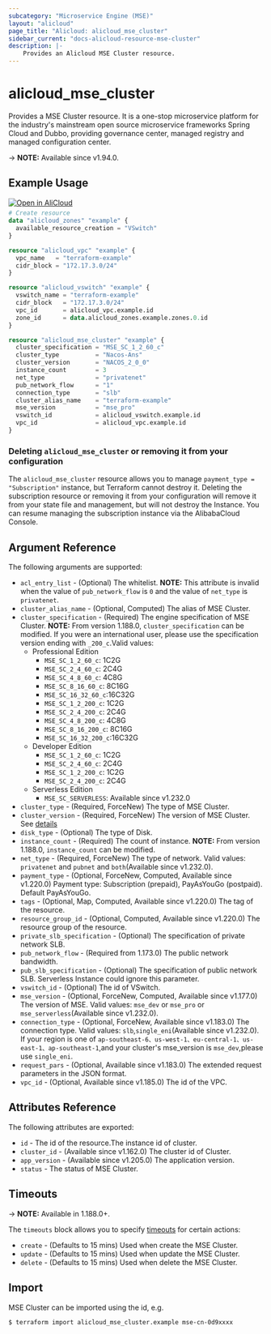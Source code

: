 ```yaml
---
subcategory: "Microservice Engine (MSE)"
layout: "alicloud"
page_title: "Alicloud: alicloud_mse_cluster"
sidebar_current: "docs-alicloud-resource-mse-cluster"
description: |-
    Provides an Alicloud MSE Cluster resource.
---
```


# alicloud_mse_cluster

Provides a MSE Cluster resource. It is a one-stop microservice platform for the industry's mainstream open source microservice frameworks Spring Cloud and Dubbo, providing governance center, managed registry and managed configuration center.

-> **NOTE:** Available since v1.94.0.

## Example Usage

<div style="display: block;margin-bottom: 40px;"><div class="oics-button" style="float: right;position: absolute;margin-bottom: 10px;">
  <a href="https://api.aliyun.com/api-tools/terraform?resource=alicloud_mse_cluster&exampleId=b5b90eef-33aa-1732-0741-c692b7da0c4b315a795e&activeTab=example&spm=docs.r.mse_cluster.0.b5b90eef33&intl_lang=EN_US" target="_blank">
    <img alt="Open in AliCloud" src="https://img.alicdn.com/imgextra/i1/O1CN01hjjqXv1uYUlY56FyX_!!6000000006049-55-tps-254-36.svg" style="max-height: 44px; max-width: 100%;">
  </a>
</div></div>

```terraform
# Create resource
data "alicloud_zones" "example" {
  available_resource_creation = "VSwitch"
}

resource "alicloud_vpc" "example" {
  vpc_name   = "terraform-example"
  cidr_block = "172.17.3.0/24"
}

resource "alicloud_vswitch" "example" {
  vswitch_name = "terraform-example"
  cidr_block   = "172.17.3.0/24"
  vpc_id       = alicloud_vpc.example.id
  zone_id      = data.alicloud_zones.example.zones.0.id
}

resource "alicloud_mse_cluster" "example" {
  cluster_specification = "MSE_SC_1_2_60_c"
  cluster_type          = "Nacos-Ans"
  cluster_version       = "NACOS_2_0_0"
  instance_count        = 3
  net_type              = "privatenet"
  pub_network_flow      = "1"
  connection_type       = "slb"
  cluster_alias_name    = "terraform-example"
  mse_version           = "mse_pro"
  vswitch_id            = alicloud_vswitch.example.id
  vpc_id                = alicloud_vpc.example.id
}
```

### Deleting `alicloud_mse_cluster` or removing it from your configuration

The `alicloud_mse_cluster` resource allows you to manage  `payment_type = "Subscription"`  instance, but Terraform cannot destroy it.
Deleting the subscription resource or removing it from your configuration will remove it from your state file and management, but will not destroy the Instance.
You can resume managing the subscription instance via the AlibabaCloud Console.


## Argument Reference

The following arguments are supported:

* `acl_entry_list` - (Optional) The whitelist. **NOTE:** This attribute is invalid when the value of `pub_network_flow` is `0` and the value of `net_type` is `privatenet`.
* `cluster_alias_name` - (Optional, Computed) The alias of MSE Cluster.
* `cluster_specification` - (Required) The engine specification of MSE Cluster. **NOTE:** From version 1.188.0, `cluster_specification` can be modified. If you were an international user, please use the specification version ending with `_200_c`.Valid values:
  - Professional Edition
     - `MSE_SC_1_2_60_c`: 1C2G
     - `MSE_SC_2_4_60_c`: 2C4G
     - `MSE_SC_4_8_60_c`: 4C8G
     - `MSE_SC_8_16_60_c`: 8C16G
     - `MSE_SC_16_32_60_c`:16C32G
     - `MSE_SC_1_2_200_c`: 1C2G
     - `MSE_SC_2_4_200_c`: 2C4G
     - `MSE_SC_4_8_200_c`: 4C8G
     - `MSE_SC_8_16_200_c`: 8C16G
     - `MSE_SC_16_32_200_c`:16C32G
  - Developer Edition
     - `MSE_SC_1_2_60_c`: 1C2G
     - `MSE_SC_2_4_60_c`: 2C4G
     - `MSE_SC_1_2_200_c`: 1C2G
     - `MSE_SC_2_4_200_c`: 2C4G
  - Serverless Edition
    - `MSE_SC_SERVERLESS`: Available since v1.232.0
* `cluster_type` - (Required, ForceNew) The type of MSE Cluster. 
* `cluster_version` - (Required, ForceNew) The version of MSE Cluster. See [details](https://www.alibabacloud.com/help/en/mse/developer-reference/api-mse-2019-05-31-createcluster)
* `disk_type` - (Optional) The type of Disk.
* `instance_count` - (Required) The count of instance. **NOTE:** From version 1.188.0, `instance_count` can be modified.
* `net_type` - (Required, ForceNew) The type of network. Valid values: `privatenet` and `pubnet` and `both`(Available since v1.232.0).
* `payment_type` - (Optional, ForceNew, Computed, Available since v1.220.0) Payment type: Subscription (prepaid), PayAsYouGo (postpaid). Default PayAsYouGo.
* `tags` - (Optional, Map, Computed, Available since v1.220.0) The tag of the resource.
* `resource_group_id` - (Optional, Computed, Available since v1.220.0) The resource group of the resource.
* `private_slb_specification` - (Optional) The specification of private network SLB.
* `pub_network_flow` - (Required from 1.173.0) The public network bandwidth.
* `pub_slb_specification` - (Optional) The specification of public network SLB. Serverless Instance could ignore this parameter.
* `vswitch_id` - (Optional) The id of VSwitch.
* `mse_version` - (Optional, ForceNew, Computed, Available since v1.177.0) The version of MSE. Valid values: `mse_dev` or `mse_pro` or `mse_serverless`(Available since v1.232.0).
* `connection_type` - (Optional, ForceNew, Available since v1.183.0) The connection type. Valid values: `slb`,`single_eni`(Available since v1.232.0). If your region is one of `ap-southeast-6、us-west-1、eu-central-1、us-east-1、ap-southeast-1`,and your cluster's mse_version is `mse_dev`,please use `single_eni`. 
* `request_pars` - (Optional, Available since v1.183.0) The extended request parameters in the JSON format.
* `vpc_id` - (Optional, Available since v1.185.0) The id of the VPC.

## Attributes Reference

The following attributes are exported:

* `id` - The id of the resource.The instance id of cluster.
* `cluster_id` - (Available since v1.162.0) The cluster id of Cluster.
* `app_version` - (Available since v1.205.0) The application version.
* `status` - The status of MSE Cluster.

## Timeouts

-> **NOTE:** Available in 1.188.0+.

The `timeouts` block allows you to specify [timeouts](https://www.terraform.io/docs/configuration-0-11/resources.html#timeouts) for certain actions:

* `create` - (Defaults to 15 mins) Used when create the MSE Cluster.
* `update` - (Defaults to 15 mins) Used when update the MSE Cluster.
* `delete` - (Defaults to 15 mins) Used when delete the MSE Cluster.

## Import

MSE Cluster can be imported using the id, e.g.

```shell
$ terraform import alicloud_mse_cluster.example mse-cn-0d9xxxx
```
